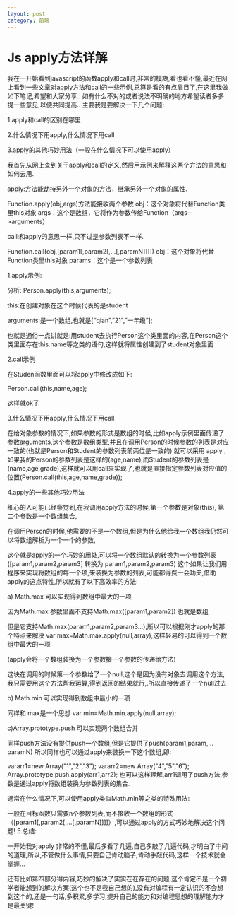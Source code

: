 ```yaml
---
layout: post
category: 前端
---
```


# Js apply方法详解

我在一开始看到javascript的函数apply和call时,非常的模糊,看也看不懂,最近在网上看到一些文章对apply方法和call的一些示例,总算是看的有点眉目了,在这里我做如下笔记,希望和大家分享..  如有什么不对的或者说法不明确的地方希望读者多多提一些意见,以便共同提高..
主要我是要解决一下几个问题:

1.apply和call的区别在哪里

2.什么情况下用apply,什么情况下用call

3.apply的其他巧妙用法（一般在什么情况下可以使用apply）

我首先从网上查到关于apply和call的定义,然后用示例来解释这两个方法的意思和如何去用.

apply:方法能劫持另外一个对象的方法，继承另外一个对象的属性.

 Function.apply(obj,args)方法能接收两个参数
obj：这个对象将代替Function类里this对象
args：这个是数组，它将作为参数传给Function（args-->arguments）

call:和apply的意思一样,只不过是参数列表不一样.

 Function.call(obj,[param1[,param2[,…[,paramN]]]])
obj：这个对象将代替Function类里this对象
params：这个是一个参数列表

1.apply示例:

<script type="text/javascript">
/*定义一个人类*/
function Person(name,age) {
    this.name=name; this.age=age;
}
 /*定义一个学生类*/
functionStudent(name,age,grade) {
    Person.apply(this,arguments); this.grade=grade;
}
//创建一个学生类
var student=new Student("qian",21,"一年级");
//测试
alert("name:"+student.name+"\n"+"age:"+student.age+"\n"+"grade:"+student.grade);
//大家可以看到测试结果name:qian age:21 grade:一年级
//学生类里面我没有给name和age属性赋值啊,为什么又存在这两个属性的值呢,这个就是apply的神奇之处.
</script> 
分析: Person.apply(this,arguments);

this:在创建对象在这个时候代表的是student

arguments:是一个数组,也就是[“qian”,”21”,”一年级”];

也就是通俗一点讲就是:用student去执行Person这个类里面的内容,在Person这个类里面存在this.name等之类的语句,这样就将属性创建到了student对象里面

 

2.call示例

在Studen函数里面可以将apply中修改成如下:

Person.call(this,name,age);

这样就ok了

3.什么情况下用apply,什么情况下用call

在给对象参数的情况下,如果参数的形式是数组的时候,比如apply示例里面传递了参数arguments,这个参数是数组类型,并且在调用Person的时候参数的列表是对应一致的(也就是Person和Student的参数列表前两位是一致的) 就可以采用 apply , 如果我的Person的参数列表是这样的(age,name),而Student的参数列表是(name,age,grade),这样就可以用call来实现了,也就是直接指定参数列表对应值的位置(Person.call(this,age,name,grade));

4.apply的一些其他巧妙用法

细心的人可能已经察觉到,在我调用apply方法的时候,第一个参数是对象(this), 第二个参数是一个数组集合,

在调用Person的时候,他需要的不是一个数组,但是为什么他给我一个数组我仍然可以将数组解析为一个一个的参数,

这个就是apply的一个巧妙的用处,可以将一个数组默认的转换为一个参数列表([param1,param2,param3] 转换为 param1,param2,param3) 这个如果让我们用程序来实现将数组的每一个项,来装换为参数的列表,可能都得费一会功夫,借助apply的这点特性,所以就有了以下高效率的方法:

 

a) Math.max 可以实现得到数组中最大的一项

因为Math.max 参数里面不支持Math.max([param1,param2]) 也就是数组

但是它支持Math.max(param1,param2,param3…),所以可以根据刚才apply的那个特点来解决 var max=Math.max.apply(null,array),这样轻易的可以得到一个数组中最大的一项

(apply会将一个数组装换为一个参数接一个参数的传递给方法)

这块在调用的时候第一个参数给了一个null,这个是因为没有对象去调用这个方法,我只需要用这个方法帮我运算,得到返回的结果就行,.所以直接传递了一个null过去

b) Math.min  可以实现得到数组中最小的一项

同样和 max是一个思想 var min=Math.min.apply(null,array);

c)Array.prototype.push 可以实现两个数组合并

同样push方法没有提供push一个数组,但是它提供了push(param1,param,…paramN) 所以同样也可以通过apply来装换一下这个数组,即:

vararr1=new Array("1","2","3");
 vararr2=new Array("4","5","6");
Array.prototype.push.apply(arr1,arr2); 
也可以这样理解,arr1调用了push方法,参数是通过apply将数组装换为参数列表的集合.

通常在什么情况下,可以使用apply类似Math.min等之类的特殊用法:

一般在目标函数只需要n个参数列表,而不接收一个数组的形式（[param1[,param2[,…[,paramN]]]]）,可以通过apply的方式巧妙地解决这个问题!
5.总结:

一开始我对apply 非常的不懂,最后多看了几遍,自己多敲了几遍代码,才明白了中间的道理,所以,不管做什么事情,只要自己肯动脑子,肯动手敲代码,这样一个技术就会掌握…   

还有比如第四部分得内容,巧妙的解决了实实在在存在的问题,这个肯定不是一个初学者能想到的解决方案(这个也不是我自己想的),没有对编程有一定认识的不会想到这个的,还是一句话,多积累,多学习,提升自己的能力和对编程思想的理解能力才是最关键!


